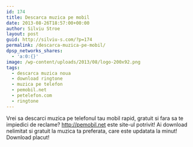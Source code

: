 ```yaml
---
id: 174
title: Descarca muzica pe mobil
date: 2013-08-26T18:57:00+00:00
author: Silviu Stroe
layout: post
guid: http://silviu-s.com/?p=174
permalink: /descarca-muzica-pe-mobil/
dpsp_networks_shares:
  - 'a:0:{}'
image: /wp-content/uploads/2013/08/logo-200x92.png
tags:
  - descarca muzica noua
  - download ringtone
  - muzica pe telefon
  - pemobil.net
  - petelefon.com
  - ringtone
---
```

Vrei sa descarci muzica pe telefonul tau mobil rapid, gratuit si fara sa te impiedici de reclame? <a title="PeMobil.net" href="http://pemobil.net" target="_blank">http://pemobil.net</a> este site-ul potrivit! Ai download nelimitat si gratuit la muzica ta preferata, care este updatata la minut! Download placut!